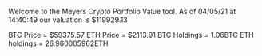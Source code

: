 Welcome to the Meyers Crypto Portfolio Value tool. 
As of 04/05/21 at 14:40:49 our valuation is $119929.13 

BTC Price = $59375.57
 ETH Price = $2113.91
BTC Holdings = 1.06BTC
 ETH holdings = 26.960005962ETH 
